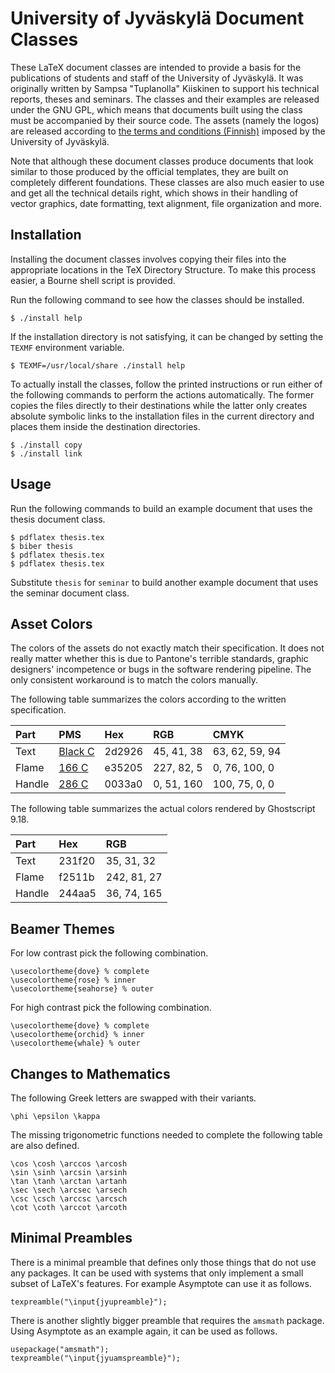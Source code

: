 # University of Jyväskylä Document Classes

These LaTeX document classes are intended to provide a basis
for the publications of students and staff of the University of Jyväskylä.
It was originally written by Sampsa "Tuplanolla" Kiiskinen
to support his technical reports, theses and seminars.
The classes and their examples are released under the GNU GPL, which means that
documents built using the class must be accompanied by their source code.
The assets (namely the logos) are released according to
[the terms and conditions (Finnish)][assets]
imposed by the University of Jyväskylä.

Note that although these document classes produce documents
that look similar to those produced by the official templates,
they are built on completely different foundations.
These classes are also much easier to use and
get all the technical details right,
which shows in their handling of vector graphics, date formatting,
text alignment, file organization and more.

## Installation

Installing the document classes involves copying their files
into the appropriate locations in the TeX Directory Structure.
To make this process easier, a Bourne shell script is provided.

Run the following command to see how the classes should be installed.

    $ ./install help

If the installation directory is not satisfying,
it can be changed by setting the `TEXMF` environment variable.

    $ TEXMF=/usr/local/share ./install help

To actually install the classes, follow the printed instructions or
run either of the following commands to perform the actions automatically.
The former copies the files directly to their destinations while
the latter only creates absolute symbolic links
to the installation files in the current directory and
places them inside the destination directories.

    $ ./install copy
    $ ./install link

## Usage

Run the following commands to build an example document
that uses the thesis document class.

    $ pdflatex thesis.tex
    $ biber thesis
    $ pdflatex thesis.tex
    $ pdflatex thesis.tex

Substitute `thesis` for `seminar` to build another example document
that uses the seminar document class.

## Asset Colors

The colors of the assets do not exactly match their specification.
It does not really matter whether this is due to Pantone's terrible standards,
graphic designers' incompetence or bugs in the software rendering pipeline.
The only consistent workaround is to match the colors manually.

The following table summarizes the colors
according to the written specification.

| Part   | PMS             | Hex    | RGB        | CMYK
|:-------|:----------------|:-------|:-----------|:---------------
| Text   | [Black C][text] | 2d2926 | 45, 41, 38 | 63, 62, 59, 94
| Flame  | [166 C][flame]  | e35205 | 227, 82, 5 | 0, 76, 100, 0
| Handle | [286 C][handle] | 0033a0 | 0, 51, 160 | 100, 75, 0, 0

The following table summarizes the actual colors
rendered by Ghostscript 9.18.

| Part   | Hex    | RGB
|:-------|:-------|:------------
| Text   | 231f20 | 35, 31, 32
| Flame  | f2511b | 242, 81, 27
| Handle | 244aa5 | 36, 74, 165

## Beamer Themes

For low contrast pick the following combination.

    \usecolortheme{dove} % complete
    \usecolortheme{rose} % inner
    \usecolortheme{seahorse} % outer

For high contrast pick the following combination.

    \usecolortheme{dove} % complete
    \usecolortheme{orchid} % inner
    \usecolortheme{whale} % outer

## Changes to Mathematics

The following Greek letters are swapped with their variants.

    \phi \epsilon \kappa

The missing trigonometric functions needed
to complete the following table are also defined.

    \cos \cosh \arccos \arcosh
    \sin \sinh \arcsin \arsinh
    \tan \tanh \arctan \artanh
    \sec \sech \arcsec \arsech
    \csc \csch \arccsc \arcsch
    \cot \coth \arccot \arcoth

## Minimal Preambles

There is a minimal preamble that defines
only those things that do not use any packages.
It can be used with systems
that only implement a small subset of LaTeX's features.
For example Asymptote can use it as follows.

    texpreamble("\input{jyupreamble}");

There is another slightly bigger preamble
that requires the `amsmath` package.
Using Asymptote as an example again, it can be used as follows.

    usepackage("amsmath");
    texpreamble("\input{jyuamspreamble}");

[assets]: https://www.jyu.fi/yliopistopalvelut/viestinta/logot
[text]: https://www.pantone.com/color-finder/Black-C
[flame]: https://www.pantone.com/color-finder/166-C
[handle]: https://www.pantone.com/color-finder/286-C
